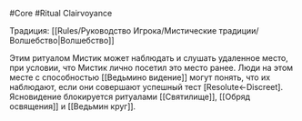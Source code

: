 #Core #Ritual
Clairvoyance

Традиция: [[Rules/Руководство Игрока/Мистические традиции/Волшебство|Волшебство]]

Этим ритуалом Мистик может наблюдать и слушать удаленное место, при условии, что Мистик лично посетил это место ранее. Люди на этом месте с способностью [[Ведьмино видение]] могут понять, что их наблюдают, если они совершают успешный тест [Resolute←Discreet]. Ясновидение блокируется ритуалами [[Святилище]], [[Обряд освящения]] и [[Ведьмин круг]].

